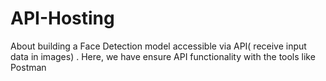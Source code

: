 # API-Hosting
About building a Face Detection model accessible via API( receive input data in images) . Here, we have ensure API functionality with the tools like Postman

